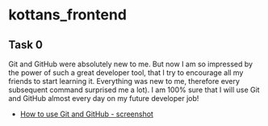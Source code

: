 # kottans_frontend

## **Task 0**
Git and GitHub were absolutely new to me. But now I am so impressed by the power of such a great developer tool, that I try to encourage all my friends to start learning it.
Everything was new to me, therefore every subsequent command surprised me a lot).
I am 100% sure that I will use Git and GitHub almost every day on my future developer job!
- [How to use Git and GitHub - screenshot](/task_0/How_to_use_Git_and_GitHub.png)
